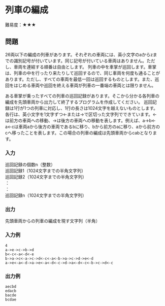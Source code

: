 # 列車の編成

難易度：★★★

## 問題

26両以下の編成の列車があります。それぞれの車両には、英小文字のaからzまでの識別記号が付いています。同じ記号が付いている車両はありません。ただし、車両を連結する順番は自由とします。
列車の中を車掌が巡回します。車掌は、列車の中を行ったり来たりして巡回するので、同じ車両を何度も通ることがあります。ただし、すべての車両を最低一回は巡回するものとします。また、巡回をはじめる車両や巡回を終える車両が列車の一番端の車両とは限りません。

ある車掌が乗ったすべての列車の巡回記録があります。そこから分かる各列車の編成を先頭車両から出力して終了するプログラムを作成してください。
巡回記録は1行が1つの列車に対応し、1行の長さは1024文字を越えないものとします。各行は、英小文字を1文字ずつ<-または->で区切った文字列でできています。<-は前方の車両への移動、->は後方の車両への移動を表します。例えば、a->b<-a<-cは車両aから後方の車両であるbに移り、bから前方のaに移り、aから前方のcへ移ったことを表します。この場合の列車の編成は先頭車両からcabとなります。 

### 入力

巡回記録の個数n（整数）  
巡回記録1（1024文字までの半角文字列）  
巡回記録2（1024文字までの半角文字列）  
 ：  
 ：  
巡回記録n（1024文字までの半角文字列）   

### 出力

先頭車両からの列車の編成を現す文字列（半角） 

### 入力例

```
4
a->e->c->b->d
b<-c<-a<-d<-e
b->a->c<-a->c->d<-c<-a<-b->a->c->d->e<-d
a->e<-a<-d->a->e<-a<-d<-c->d->a<-d<-c<-b->c->d<-c 
```

### 出力例

```
aecbd
edacb
bacde
bcdae 
```